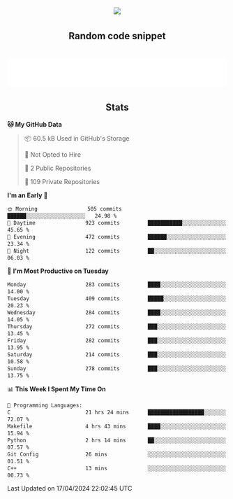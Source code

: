 <h1 align="center"><img src="https://readme-typing-svg.demolab.com?font=JetBrains+Mono&duration=3000&pause=1500&color=FE8019&center=true&multiline=true&repeat=false&random=false&width=600&height=60&lines=Welcome+to+my+page!;I'm+currently+learning+C%2C+Rust+and+C%2B%2B"></h1>

<h2 align="center">Random code snippet</h2>

<h1 align="center"><img src="assets/code_snippet.svg"></h1>

<h2 align="center">Stats</h2>

<!--START_SECTION:waka-->
**🐱 My GitHub Data** 

> 📦 60.5 kB Used in GitHub's Storage 
 > 
> 🚫 Not Opted to Hire
 > 
> 📜 2 Public Repositories 
 > 
> 🔑 109 Private Repositories 
 > 
**I'm an Early 🐤** 

```text
🌞 Morning                505 commits         ██████░░░░░░░░░░░░░░░░░░░   24.98 % 
🌆 Daytime                923 commits         ███████████░░░░░░░░░░░░░░   45.65 % 
🌃 Evening                472 commits         ██████░░░░░░░░░░░░░░░░░░░   23.34 % 
🌙 Night                  122 commits         ██░░░░░░░░░░░░░░░░░░░░░░░   06.03 % 
```
📅 **I'm Most Productive on Tuesday** 

```text
Monday                   283 commits         ████░░░░░░░░░░░░░░░░░░░░░   14.00 % 
Tuesday                  409 commits         █████░░░░░░░░░░░░░░░░░░░░   20.23 % 
Wednesday                284 commits         ████░░░░░░░░░░░░░░░░░░░░░   14.05 % 
Thursday                 272 commits         ███░░░░░░░░░░░░░░░░░░░░░░   13.45 % 
Friday                   282 commits         ███░░░░░░░░░░░░░░░░░░░░░░   13.95 % 
Saturday                 214 commits         ███░░░░░░░░░░░░░░░░░░░░░░   10.58 % 
Sunday                   278 commits         ███░░░░░░░░░░░░░░░░░░░░░░   13.75 % 
```


📊 **This Week I Spent My Time On** 

```text
💬 Programming Languages: 
C                        21 hrs 24 mins      ██████████████████░░░░░░░   72.07 % 
Makefile                 4 hrs 43 mins       ████░░░░░░░░░░░░░░░░░░░░░   15.94 % 
Python                   2 hrs 14 mins       ██░░░░░░░░░░░░░░░░░░░░░░░   07.57 % 
Git Config               26 mins             ░░░░░░░░░░░░░░░░░░░░░░░░░   01.51 % 
C++                      13 mins             ░░░░░░░░░░░░░░░░░░░░░░░░░   00.73 % 
```


 Last Updated on 17/04/2024 22:02:45 UTC
<!--END_SECTION:waka-->
